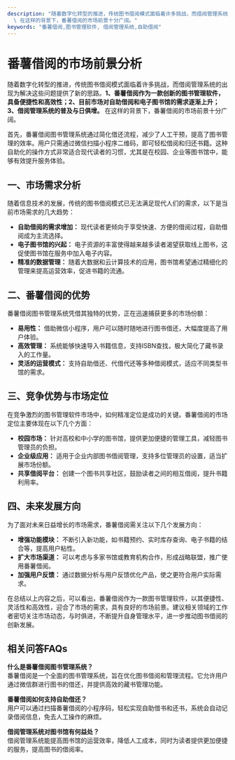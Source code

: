 ```yaml
---
description: "随着数字化转型的推进，传统图书借阅模式面临着许多挑战，而借阅管理系统的出现为解决这些问题提供了新的思路。**1、番薯借阅作为一款创新的图书管理软件，具备便捷性和高效性；2、目前市场对自助借阅和电子图书馆的需求逐渐上升；3、借阅管理系统的普及与日俱增。**\
  \ 在这样的背景下，番薯借阅的市场前景十分广阔。"
keywords: "番薯借阅,图书管理软件, 借阅管理系统,自助借阅"
---
```

# 番薯借阅的市场前景分析

随着数字化转型的推进，传统图书借阅模式面临着许多挑战，而借阅管理系统的出现为解决这些问题提供了新的思路。**1、番薯借阅作为一款创新的图书管理软件，具备便捷性和高效性；2、目前市场对自助借阅和电子图书馆的需求逐渐上升；3、借阅管理系统的普及与日俱增。** 在这样的背景下，番薯借阅的市场前景十分广阔。

首先，番薯借阅图书管理系统通过简化借还流程，减少了人工干预，提高了图书管理的效率。用户只需通过微信扫描小程序二维码，即可轻松借阅和归还书籍。这种自助化的操作方式非常适合现代读者的习惯，尤其是在校园、企业等图书馆中，能够有效提升服务体验。

## **一、市场需求分析**

随着信息技术的发展，传统的图书借阅模式已无法满足现代人们的需求，以下是当前市场需求的几大趋势：

- **自助借阅的需求增加：** 现代读者更倾向于享受快速、方便的借阅过程，自助借阅成为主流选择。
- **电子图书馆的兴起：** 电子资源的丰富使得越来越多读者渴望获取线上图书，这促使图书馆在服务中加入电子内容。
- **精准的数据管理：** 随着大数据和云计算技术的应用，图书馆希望通过精细化的管理来提高运营效率，促进书籍的流通。

## **二、番薯借阅的优势**

番薯借阅图书管理系统凭借其独特的优势，正在迅速捕获更多的市场份额：

- **易用性：** 借助微信小程序，用户可以随时随地进行图书借还，大幅度提高了用户体验。
- **高效管理：** 系统能够快速导入书籍信息，支持ISBN查找，极大简化了藏书录入的工作量。
- **灵活的运营模式：** 支持自助借还、代借代还等多种借阅模式，适应不同类型书馆的需求。

## **三、竞争优势与市场定位**

在竞争激烈的图书管理软件市场中，如何精准定位是成功的关键。番薯借阅的市场定位主要体现在以下几个方面：

- **校园市场：** 针对高校和中小学的图书馆，提供更加便捷的管理工具，减轻图书管理员的负担。
- **企业级应用：** 适用于企业内部图书借阅管理，支持多位管理员的设置，适当扩展市场份额。
- **共享借阅平台：** 创建一个图书共享社区，鼓励读者之间的相互借阅，提升书籍利用率。

## **四、未来发展方向**

为了面对未来日益增长的市场需求，番薯借阅需关注以下几个发展方向：

- **增强功能模块：** 不断引入新功能，如书籍预约、实时库存查询、电子书籍的结合等，提高用户粘性。
- **扩大市场渠道：** 可以考虑与多家书馆或教育机构合作，形成战略联盟，推广使用番薯借阅。
- **加强用户反馈：** 通过数据分析与用户反馈优化产品，使之更符合用户实际需求。

在总结以上内容之后，可以看出，番薯借阅作为一款图书管理软件，以其便捷性、灵活性和高效性，迎合了市场的需求，具有良好的市场前景。建议相关领域的工作者密切关注市场动态，与时俱进，不断提升自身管理水平，进一步推动图书借阅的创新发展。

## 相关问答FAQs

**什么是番薯借阅图书管理系统？**  
番薯借阅是一个全面的图书管理系统，旨在优化图书借阅和管理流程。它允许用户通过微信群进行图书的借还，并提供高效的藏书管理功能。

**番薯借阅如何支持自助借还？**  
用户可以通过扫描番薯借阅的小程序码，轻松实现自助借书和还书，系统会自动记录借阅信息，免去人工操作的麻烦。

**借阅管理系统对图书馆有何益处？**  
借阅管理系统能提高图书馆的运营效率，降低人工成本，同时为读者提供更加便捷的服务，提高图书的借阅率。
